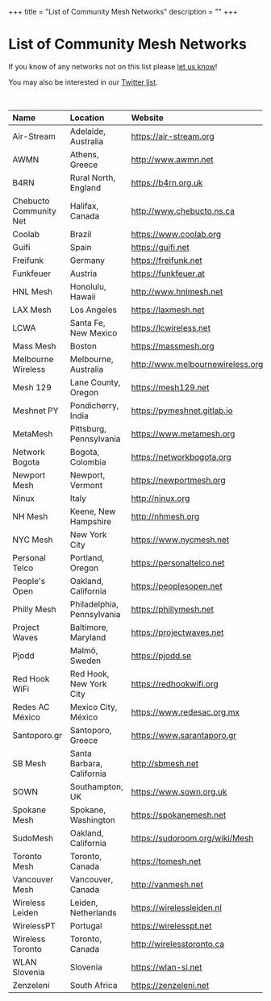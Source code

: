 +++
title = "List of Community Mesh Networks"
description = ""
+++

# List of Community Mesh Networks

If you know of any networks not on this list please <a href="https://keybase.io/team/meshcenter">let us know</a>!

You may also be interested in our [Twitter list](https://twitter.com/meshcenter/lists/community-mesh-networks).

<br />

| Name                   | Location                   | Website                               | Twitter                               |
| :--------------------- | :------------------------- | :------------------------------------ | :------------------------------------ |
| Air-Stream             | Adelaide, Australia        | <https://air-stream.org>              | <https://twitter.com/AirStreamWiFi>   |
| AWMN                   | Athens, Greece             | <http://www.awmn.net>                 | -                                     |
| B4RN                   | Rural North, England       | <https://b4rn.org.uk>                 | <https://twitter.com/dig2agig>        |
| Chebucto Community Net | Halifax, Canada            | <http://www.chebucto.ns.ca>           | <https://twitter.com/chebuctocommnet> |
| Coolab                 | Brazil                     | <https://www.coolab.org>              | <https://twitter.com/coolabdiz>       |
| Guifi                  | Spain                      | <https://guifi.net>                   | -                                     |
| Freifunk               | Germany                    | <https://freifunk.net>                | <https://twitter.com/freifunk>        |
| Funkfeuer              | Austria                    | <https://funkfeuer.at>                | <https://twitter.com/funkfeuer_at>    |
| HNL Mesh               | Honolulu, Hawaii           | <http://www.hnlmesh.net>              | <https://twitter.com/HNLMesh>         |
| LAX Mesh               | Los Angeles                | <https://laxmesh.net>                 | -                                     |
| LCWA                   | Santa Fe, New Mexico       | <https://lcwireless.net>              | -                                     |
| Mass Mesh              | Boston                     | <https://massmesh.org>                | -                                     |
| Melbourne Wireless     | Melbourne, Australia       | <http://www.melbournewireless.org.au> | <https://twitter.com/MelbWireless>    |
| Mesh 129               | Lane County, Oregon        | <https://mesh129.net>                 | <https://twitter.com/mesh129net>      |
| Meshnet PY             | Pondicherry, India         | <https://pymeshnet.gitlab.io>         | <https://twitter.com/pymesh>          |
| MetaMesh               | Pittsburg, Pennsylvania    | <https://www.metamesh.org>            | <https://twitter.com/MetaMeshWC>      |
| Network Bogota         | Bogota, Colombia           | <https://networkbogota.org>           | <https://twitter.com/Network_Bogota>  |
| Newport Mesh           | Newport, Vermont           | <https://newportmesh.org>             | -                                     |
| Ninux                  | Italy                      | <http://ninux.org>                    | <https://twitter.com/ninuxorg>        |
| NH Mesh                | Keene, New Hampshire       | <http://nhmesh.org>                   | <https://twitter.com/nhmesh_org>      |
| NYC Mesh               | New York City              | <https://www.nycmesh.net>             | <https://twitter.com/nycmesh>         |
| Personal Telco         | Portland, Oregon           | <https://personaltelco.net>           | <https://twitter.com/personaltelco>   |
| People's Open          | Oakland, California        | <https://peoplesopen.net>             | <https://twitter.com/pplsopennet>     |
| Philly Mesh            | Philadelphia, Pennsylvania | <https://phillymesh.net>              | <https://twitter.com/phillymesh>      |
| Project Waves          | Baltimore, Maryland        | <https://projectwaves.net>            | <https://twitter.com/WavesMesh>       |
| Pjodd                  | Malmö, Sweden              | <https://pjodd.se>                    | -                                     |
| Red Hook WiFi          | Red Hook, New York City    | <https://redhookwifi.org>             | <https://twitter.com/redhookwifi>     |
| Redes AC México        | Mexico City, México        | <https://www.redesac.org.mx>          | <https://twitter.com/redesac_mx>      |
| Santoporo.gr           | Santoporo, Greece          | <https://www.sarantaporo.gr>          | <https://twitter.com/Sarantaporogr>   |
| SB Mesh                | Santa Barbara, California  | <http://sbmesh.net>                   | <https://twitter.com/sbmeshnet>       |
| SOWN                   | Southampton, UK            | <https://www.sown.org.uk>             | -                                     |
| Spokane Mesh           | Spokane, Washington        | <https://spokanemesh.net>             | <https://twitter.com/spokanemesh>     |
| SudoMesh               | Oakland, California        | <https://sudoroom.org/wiki/Mesh>      | <https://twitter.com/sudomesh>        |
| Toronto Mesh           | Toronto, Canada            | <https://tomesh.net>                  | <https://twitter.com/tomeshnet>       |
| Vancouver Mesh         | Vancouver, Canada          | <http://vanmesh.net>                  | <https://twitter.com/VanMeshNet>      |
| Wireless Leiden        | Leiden, Netherlands        | <https://wirelessleiden.nl>           | -                                     |
| WirelessPT             | Portugal                   | <https://wirelesspt.net>              | <https://twitter.com/wirelesspt>      |
| Wireless Toronto       | Toronto, Canada            | <http://wirelesstoronto.ca>           | <https://twitter.com/wirelesstoronto> |
| WLAN Slovenia          | Slovenia                   | <https://wlan-si.net>                 | <https://twitter.com/wlanslovenija>   |
| Zenzeleni              | South Africa               | <https://zenzeleni.net>               | <https://twitter.com/zenzeleninet>    |
